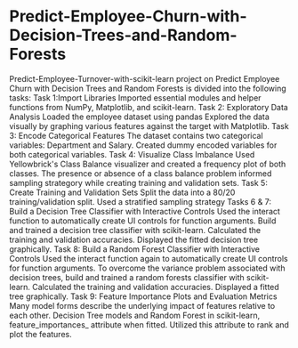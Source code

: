 # Predict-Employee-Churn-with-Decision-Trees-and-Random-Forests
Predict-Employee-Turnover-with-scikit-learn project on Predict Employee Churn with Decision Trees and Random Forests is divided into the following tasks: Task 1:Import Libraries Imported essential modules and helper functions from NumPy, Matplotlib, and scikit-learn. Task 2: Exploratory Data Analysis Loaded the employee dataset using pandas Explored the data visually by graphing various features against the target with Matplotlib. Task 3: Encode Categorical Features The dataset contains two categorical variables: Department and Salary. Created dummy encoded variables for both categorical variables. Task 4: Visualize Class Imbalance Used Yellowbrick's Class Balance visualizer and created a frequency plot of both classes. The presence or absence of a class balance problem  informed sampling strategory  while creating training and validation sets. Task 5: Create Training and Validation Sets Split the data into a 80/20 training/validation split. Used a stratified sampling strategy Tasks 6 &amp; 7: Build a Decision Tree Classifier with Interactive Controls Used the interact function to automatically create UI controls for function arguments. Build and trained a decision tree classifier with scikit-learn. Calculated the training and validation accuracies. Displayed the fitted decision tree graphically. Task 8: Build a Random Forest Classifier with Interactive Controls Used the interact function again to automatically create UI controls for function arguments. To overcome the variance problem associated with decision trees, build and trained a random  forests classifier with scikit-learn. Calculated the training and validation accuracies. Displayed a fitted tree graphically. Task 9: Feature Importance Plots and Evaluation Metrics Many model forms describe the underlying impact of features relative to each other. Decision Tree models and Random Forest in scikit-learn, feature_importances_ attribute when fitted. Utilized this attribute to rank and plot the features.

